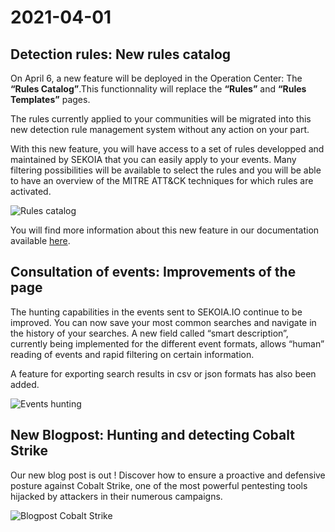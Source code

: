# 2021-04-01

## Detection rules: New rules catalog

On April 6, a new feature will be deployed in the Operation Center: The **“Rules Catalog”**.This functionnality will replace the **“Rules”** and **“Rules Templates”** pages.

The rules currently applied to your communities will be migrated into this new detection rule management system without any action on your part.

With this new feature, you will have access to a set of rules developped and maintained by SEKOIA that you can easily apply to your events. Many filtering possibilities will be available to select the rules and you will be able to have an overview of the MITRE ATT&CK techniques for which rules are activated. 

![Rules catalog](../assets/release-2021-04-01/nl_rule_catalog.gif)

You will find more information about this new feature in our documentation available [here](../operation_center/rules_catalog.md).

## Consultation of events: Improvements of the page

The hunting capabilities in the events sent to SEKOIA.IO continue to be improved. You can now save your most common searches and navigate in the history of your searches. A new field called “smart description”, currently being implemented for the different event formats, allows “human” reading of events and rapid filtering on certain information.

A feature for exporting search results in csv or json formats has also been added.

![Events hunting](../assets/release-2021-04-01/nl_event_page.gif)

## New Blogpost: Hunting and detecting Cobalt Strike

Our new blog post is out ! Discover how to ensure a proactive and defensive posture against Cobalt Strike, one of the most powerful pentesting tools hijacked by attackers in their numerous campaigns.

![Blogpost Cobalt Strike](../assets/release-2021-04-01/nl_BP_Cobalt_Strike.png)
